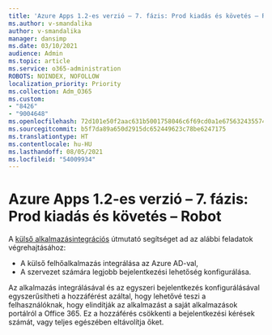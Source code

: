 ```yaml
---
title: 'Azure Apps 1.2-es verzió – 7. fázis: Prod kiadás és követés – Robot'
ms.author: v-smandalika
author: v-smandalika
manager: dansimp
ms.date: 03/10/2021
audience: Admin
ms.topic: article
ms.service: o365-administration
ROBOTS: NOINDEX, NOFOLLOW
localization_priority: Priority
ms.collection: Adm_O365
ms.custom:
- "8426"
- "9004648"
ms.openlocfilehash: 72d101e50f2aac631b5001758046c6f69cd0a1e675632435574a32530a4b3095
ms.sourcegitcommit: b5f7da89a650d2915dc652449623c78be6247175
ms.translationtype: HT
ms.contentlocale: hu-HU
ms.lasthandoff: 08/05/2021
ms.locfileid: "54009934"
---
```

# <a name="azure-apps-v12---phase-7-prod-release-and-followup---bot"></a>Azure Apps 1.2-es verzió – 7. fázis: Prod kiadás és követés – Robot

A [külső alkalmazásintegrációs](https://admin.microsoft.com/AdminPortal/Home) útmutató segítséget ad az alábbi feladatok végrehajtásához: 
- A külső felhőalkalmazás integrálása az Azure AD-val, 
- A szervezet számára legjobb bejelentkezési lehetőség konfigurálása.

Az alkalmazás integrálásával és az egyszeri bejelentkezés konfigurálásával egyszerűsítheti a hozzáférést azáltal,  hogy lehetővé teszi a felhasználóknak, hogy elindítják az alkalmazást a saját alkalmazások portálról a Office 365. Ez a hozzáférés csökkenti a bejelentkezési kérések számát, vagy teljes egészében eltávolítja őket.
